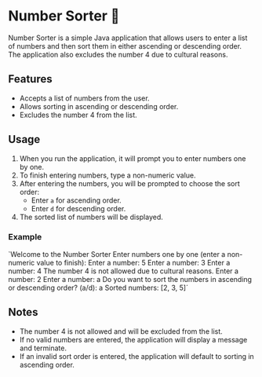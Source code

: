 # Number Sorter 🎰

Number Sorter is a simple Java application that allows users to enter a list of numbers and then sort them in either ascending or descending order. 
The application also excludes the number 4 due to cultural reasons.

## Features

- Accepts a list of numbers from the user.
- Allows sorting in ascending or descending order.
- Excludes the number 4 from the list.

## Usage

1. When you run the application, it will prompt you to enter numbers one by one.
2. To finish entering numbers, type a non-numeric value.
3. After entering the numbers, you will be prompted to choose the sort order:
    - Enter `a` for ascending order.
    - Enter `d` for descending order.
4. The sorted list of numbers will be displayed.

### Example
`Welcome to the Number Sorter
Enter numbers one by one (enter a non-numeric value to finish):
Enter a number: 5
Enter a number: 3
Enter a number: 4
The number 4 is not allowed due to cultural reasons.
Enter a number: 2
Enter a number: a
Do you want to sort the numbers in ascending or descending order? (a/d): a
Sorted numbers: [2, 3, 5]´

## Notes

- The number 4 is not allowed and will be excluded from the list.
- If no valid numbers are entered, the application will display a message and terminate.
- If an invalid sort order is entered, the application will default to sorting in ascending order.
